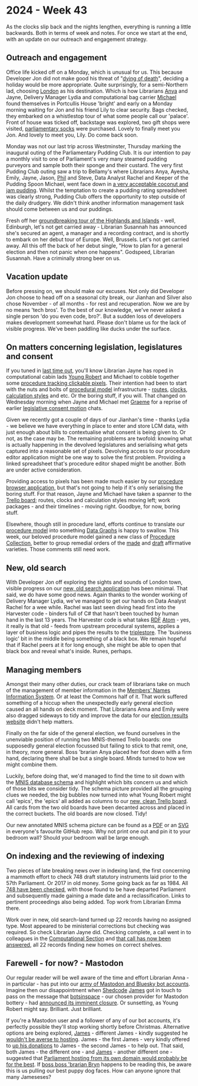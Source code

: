 # 2024 - Week 43

As the clocks slip back and the nights lengthen, everything is running a little backwards. Both in terms of week and notes. For once we start at the end, with an update on our outreach and engagement strategy.

## Outreach and engagement

Office life kicked off on a Monday, which is unusual for us. This because Developer Jon did not make good his threat of "[dying of death](https://ukparliament.github.io/ontologies/meta/weeknotes/2024/43/#new-old-search)", deciding a holiday would be more appropriate. Quite surprisingly, for a semi-Northern lad, choosing [London](https://www.youtube.com/watch?v=rnticlldMm4) as his destination. Which is how Librarians [Anya](https://bsky.app/profile/anyaso.bsky.social) and Jayne, Delivery Manager Lydia and computational bag carrier [Michael](https://bsky.app/profile/fantasticlife.bsky.social) found themselves in Portcullis House 'bright' and early on a Monday morning waiting for Jon and his friend Lily to clear security. Bags checked, they embarked on a whistlestop tour of what some people call our 'palace'. Front of house was ticked off, backstage was explored, two gift shops were visited, [parliamentary socks](https://www.shop.parliament.uk/search?q=socks) were purchased. Lovely to finally meet you Jon. And lovely to meet you, Lily. Do come back soon.

Monday was not our last trip across Westminster, Thursday marking the inaugural outing of the Parliamentary Pudding Club. It is our intention to pay a monthly visit to one of Parliament's very many steamed pudding purveyors and sample both their sponge and their custard. The very first Pudding Club outing saw a trip to Bellamy's where Librarians Anya, Ayesha, Emily, Jayne, Jason, [Phil](https://bsky.app/profile/philbgorman.bsky.social) and Steve, Data Analyst Rachel and Keeper of the Pudding Spoon Michael, went face down in [a very acceptable coconut and jam pudding](https://bsky.app/profile/did:plc:yvkm6wii3ylznd2heapad54l/post/3l7suwobhlu25). Whilst the temptation to create a pudding rating spreadsheet was clearly strong, Pudding Club offers the opportunity to step outside of the daily drudgery. We didn't think another information management task should come between us and our puddings.

Fresh off her [groundbreaking tour of the Highlands and Islands](https://ukparliament.github.io/ontologies/meta/weeknotes/2024/43/#outreach-and-engagment) - well, Edinburgh, let's not get carried away - Librarian Susannah has announced she's secured an agent, a manager and a recording contract, and is shortly to embark on her debut tour of Europe. Well, Brussels. Let's not get carried away. All this off the back of her debut single, "How to plan for a general election and then not panic when one happens". Godspeed, Librarian Susannah. Have a criminally strong beer on us.

## Vacation update

Before pressing on, we should make our excuses. Not only did Developer Jon choose to head off on a seasonal city break, our Jianhan and Silver also chose November - of all months - for rest and recuperation. Now we are by no means 'tech bros'. To the best of our knowledge, we've never asked a single person 'do you even code, bro?'. But a sudden loss of developers makes development somewhat hard. Please don't blame us for the lack of visible progress. We've been paddling like ducks under the surface.

## On matters concerning legislation, legislatures and consent

If you tuned in [last time out](https://ukparliament.github.io/ontologies/meta/weeknotes/2024/43/), you'll know Librarian Jayne has roped in computational cabin lads [Young Robert](https://bsky.app/profile/robertbrook.bsky.social) and Michael to cobble together some [procedure tracking clickable pixels](https://procedure-browser-159b715822a4.herokuapp.com/). Their intention had been to start with the nuts and bolts of [procedural model](https://ukparliament.github.io/ontologies/procedure/procedure-ontology) infrastructure - [routes](https://ukparliament.github.io/ontologies/procedure/procedure-ontology#d4e328), [clocks](https://ukparliament.github.io/ontologies/procedure/procedure-ontology#d4e341), [calculation styles](https://ukparliament.github.io/ontologies/procedure/procedure-ontology#d4e368) and etc. Or the boring stuff, if you will. That changed on Wednesday morning when Jayne and Michael met [Graeme](https://bsky.app/profile/woodstockjag.bsky.social) for a reprise of earlier [legislative consent motion](https://en.wikipedia.org/wiki/Legislative_consent_motion) chats.

Given we recently got a couple of days of our Jianhan's time -  thanks Lydia - we believe we have everything in place to enter and store LCM data, with just enough about bills to contextualise what consent is being given to. Or not, as the case may be. The remaining problems are twofold: knowing what is actually happening in the devolved legislatures and serialising what gets captured into a reasonable set of pixels. Devolving access to our procedure editor application might be one way to solve the first problem. Providing a linked spreadsheet that's procedure editor shaped might be another. Both are under active consideration.

Providing access to pixels has been made much easier by our [procedure browser application](https://github.com/ukparliament/procedure-browser), but that's not going to help if it's only serialising the boring stuff. For that reason, Jayne and Michael have taken a spanner to the [Trello board](https://trello.com/b/Rmdpcsmx/procedure-browseable-space); routes, clocks and calculation styles moving left; work packages - and their timelines - moving right. Goodbye, for now, boring stuff.

Elsewhere, though still in procedure land, efforts continue to translate our [procedure model](https://ukparliament.github.io/ontologies/procedure/procedure-ontology) into something [Data Graphs](https://datalanguage.com/products/datagraphs) is happy to swallow. This week, our beloved procedure model gained a new class of [Procedure Collection](https://ukparliament.github.io/ontologies/procedure/procedure-ontology#d4e377), better to group remedial orders of the [made](https://ukparliament.github.io/ontologies/procedure/maps/legislation/secondary/statutory-instruments/super-affirmative-procedures/remedial-orders/made-affirmative/made-affirmative.pdf) and [draft](https://ukparliament.github.io/ontologies/procedure/maps/legislation/secondary/statutory-instruments/super-affirmative-procedures/remedial-orders/draft-affirmative/draft-affirmative.pdf) affirmative varieties. Those comments still need work.

## New, old search

With Developer Jon off exploring the sights and sounds of London town, visible progress on our [new, old search application](https://search-prototype.herokuapp.com/search-prototype) has been minimal. That said, we do have some good news. Again thanks to the wonder working of Delivery Manager Lydia, we've managed to get our hands on Data Analyst Rachel for a wee while. Rachel was last seen diving head first into the Harvester code - binders full of C# that hasn't been touched by human hand in the last 13 years. The Harvester code is what takes [RDF](https://en.wikipedia.org/wiki/Resource_Description_Framework) [Atom](https://en.wikipedia.org/wiki/Atom_(web_standard)) - yes, it really is that old - feeds from upstream procedural systems, applies a layer of business logic and pipes the results to the [triplestore](https://en.wikipedia.org/wiki/Triplestore). The 'business logic' bit in the middle being something of a black box. We remain hopeful that if Rachel peers at it for long enough, she might be able to open that black box and reveal what's inside. Runes, perhaps.

## Managing members

Amongst their many other duties, our crack team of librarians take on much of the management of member information in the [Members' Names Information System](https://data.parliament.uk/membersdataplatform/). Or at least the Commons half of it. That work suffered something of a hiccup when the unexpectedly early general election caused an all hands on deck moment. That Librarians Anna and Emily were also dragged sideways to tidy and improve the data for our [election results website](https://electionresults.parliament.uk/) didn't help matters.

Finally on the far side of the general election, we found ourselves in the unenviable position of running two MNIS-themed Trello boards: one supposedly general election focussed but failing to stick to that remit, one, in theory, more general. Boss 'brarian Anya placed her foot down with a firm hand, declaring there shall be but a single board. Minds turned to how we might combine them.

Luckily, before doing that, we'd managed to find the time to sit down with the [MNIS database schema](https://github.com/ukparliament/ontologies/blob/master/meta/relational/mnis/schema.svg) and highlight which bits concern us and which of those bits we consider tidy. The schema picture provided all the grouping clues we needed, the big bubbles now turned into what Young Robert might call 'epics', the 'epics' all added as columns to our [new, clean Trello board](https://trello.com/b/TkNLlmo7/mnis-decant). All cards from the two old boards have been decanted across and placed in the correct buckets. The old boards are now closed. Tidy!

Our new annotated MNIS schema picture can be found as a [PDF](https://github.com/ukparliament/ontologies/blob/master/meta/relational/mnis/idms-concerns/schema.pdf) or an [SVG](https://github.com/ukparliament/ontologies/blob/master/meta/relational/mnis/idms-concerns/schema.svg) in everyone's favourite GitHub repo. Why not print one out and pin it to your bedroom wall? Should your bedroom wall be large enough.

## On indexing and the reviewing of indexing

Two pieces of late breaking news over in indexing land, the first concerning a mammoth effort to check 748 draft statutory instruments laid prior to the 57th Parliament. Or 2017 in old money. Some going back as far as 1984. All [748 have been checked](https://trello.com/c/IQuDjxRW/313-old-draft-sis-that-need-updating-have-they-been-made), with those found to be have departed Parliament and subsequently made gaining a made date and a reclassification. Links to pertinent proceedings also being added. Top work from Librarian Emma there.

Work over in new, old search-land turned up 22 records having no assigned type. Most appeared to be ministerial corrections but checking was required. So check Librarian Jayne did. Checking complete, a call went in to colleagues in the [Computational Section](https://www.parliament.uk/mps-lords-and-offices/offices/bicameral/parliamentary-digital-service/) and [that call has now been answered](https://trello.com/c/DFBsYI1e/342-records-without-type), all 22 records finding new homes on correct shelves.

## Farewell - for now? - Mastodon

Our regular reader will be well aware of the time and effort Librarian Anna - in particular - has put into our [army of Mastodon and Bluesky bot accounts](https://ukparliament.github.io/ontologies/meta/bots/). Imagine then our disappointment when [Shedcode](https://shedcode.co.uk/) [James](https://mastodon.me.uk/@jamesjefferies) got in touch to pass on the message that [botsinspace](https://botsin.space/about) - our chosen provider for Mastodon bottery - had [announced its imminent closure](https://muffinlabs.com/posts/2024/10/29/10-29-rip-botsin-space/). Or sunsetting, as Young Robert might say. Brilliant. Just brilliant.

If you're a Mastodon user and a follower of any of our bot accounts, it's perfectly possible they'll stop working shortly before Christmas. Alternative options are being explored, [James](https://mastodon.me.uk/@Floppy) - different James - kindly suggested he [wouldn't be averse to hosting](https://mastodon.me.uk/@Floppy/113396233401412482). James - the first James - very kindly offered to [up his donations](https://mastodon.me.uk/@jamesjefferies/113396734234987019) to James - the second James - to help out. That said, both James - the different one - and [James](https://mastodon.me.uk/@james@bne.social) - another different one -  suggested that [Parliament hosting from its own domain would probably be for the best](https://mastodon.me.uk/@james@bne.social/113396276541231938). If [boss boss 'brarian Bryn](https://bsky.app/profile/brynmrgn.com) happens to be reading this, be aware this is us pulling our best puppy dog faces. How can anyone ignore that many Jameseses?